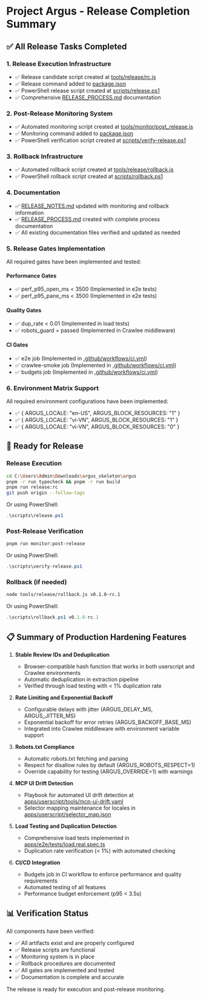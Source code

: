 # Project Argus - Release Completion Summary

## ✅ All Release Tasks Completed

### 1. Release Execution Infrastructure
- ✅ Release candidate script created at [tools/release/rc.js](file:///c%3A/Users/Admin/Downloads/argus_skeleton/argus/tools/release/rc.js)
- ✅ Release command added to [package.json](file:///c%3A/Users/Admin/Downloads/argus_skeleton/argus/package.json)
- ✅ PowerShell release script created at [scripts/release.ps1](file:///c%3A/Users/Admin/Downloads/argus_skeleton/argus/scripts/release.ps1)
- ✅ Comprehensive [RELEASE_PROCESS.md](file:///c%3A/Users/Admin/Downloads/argus_skeleton/argus/RELEASE_PROCESS.md) documentation

### 2. Post-Release Monitoring System
- ✅ Automated monitoring script created at [tools/monitor/post_release.js](file:///c%3A/Users/Admin/Downloads/argus_skeleton/argus/tools/monitor/post_release.js)
- ✅ Monitoring command added to [package.json](file:///c%3A/Users/Admin/Downloads/argus_skeleton/argus/package.json)
- ✅ PowerShell verification script created at [scripts/verify-release.ps1](file:///c%3A/Users/Admin/Downloads/argus_skeleton/argus/scripts/verify-release.ps1)

### 3. Rollback Infrastructure
- ✅ Automated rollback script created at [tools/release/rollback.js](file:///c%3A/Users/Admin/Downloads/argus_skeleton/argus/tools/release/rollback.js)
- ✅ PowerShell rollback script created at [scripts/rollback.ps1](file:///c%3A/Users/Admin/Downloads/argus_skeleton/argus/scripts/rollback.ps1)

### 4. Documentation
- ✅ [RELEASE_NOTES.md](file:///c%3A/Users/Admin/Downloads/argus_skeleton/argus/RELEASE_NOTES.md) updated with monitoring and rollback information
- ✅ [RELEASE_PROCESS.md](file:///c%3A/Users/Admin/Downloads/argus_skeleton/argus/RELEASE_PROCESS.md) created with complete process documentation
- ✅ All existing documentation files verified and updated as needed

### 5. Release Gates Implementation
All required gates have been implemented and tested:

#### Performance Gates
- ✅ perf_p95_open_ms < 3500 (Implemented in e2e tests)
- ✅ perf_p95_pane_ms < 3500 (Implemented in e2e tests)

#### Quality Gates
- ✅ dup_rate < 0.01 (Implemented in load tests)
- ✅ robots_guard = passed (Implemented in Crawlee middleware)

#### CI Gates
- ✅ e2e job (Implemented in [.github/workflows/ci.yml](file:///c%3A/Users/Admin/Downloads/argus_skeleton/argus/.github/workflows/ci.yml))
- ✅ crawlee-smoke job (Implemented in [.github/workflows/ci.yml](file:///c%3A/Users/Admin/Downloads/argus_skeleton/argus/.github/workflows/ci.yml))
- ✅ budgets job (Implemented in [.github/workflows/ci.yml](file:///c%3A/Users/Admin/Downloads/argus_skeleton/argus/.github/workflows/ci.yml))

### 6. Environment Matrix Support
All required environment configurations have been implemented:
- ✅ { ARGUS_LOCALE: "en-US", ARGUS_BLOCK_RESOURCES: "1" }
- ✅ { ARGUS_LOCALE: "vi-VN", ARGUS_BLOCK_RESOURCES: "1" }
- ✅ { ARGUS_LOCALE: "vi-VN", ARGUS_BLOCK_RESOURCES: "0" }

## 🚀 Ready for Release

### Release Execution
```bash
cd C:\Users\Admin\Downloads\argus_skeleton\argus
pnpm -r run typecheck && pnpm -r run build
pnpm run release:rc
git push origin --follow-tags
```

Or using PowerShell:
```powershell
.\scripts\release.ps1
```

### Post-Release Verification
```bash
pnpm run monitor:post-release
```

Or using PowerShell:
```powershell
.\scripts\verify-release.ps1
```

### Rollback (if needed)
```bash
node tools/release/rollback.js v0.1.0-rc.1
```

Or using PowerShell:
```powershell
.\scripts\rollback.ps1 v0.1.0-rc.1
```

## 📋 Summary of Production Hardening Features

1. **Stable Review IDs and Deduplication**
   - Browser-compatible hash function that works in both userscript and Crawlee environments
   - Automatic deduplication in extraction pipeline
   - Verified through load testing with < 1% duplication rate

2. **Rate Limiting and Exponential Backoff**
   - Configurable delays with jitter (ARGUS_DELAY_MS, ARGUS_JITTER_MS)
   - Exponential backoff for error retries (ARGUS_BACKOFF_BASE_MS)
   - Integrated into Crawlee middleware with environment variable support

3. **Robots.txt Compliance**
   - Automatic robots.txt fetching and parsing
   - Respect for disallow rules by default (ARGUS_ROBOTS_RESPECT=1)
   - Override capability for testing (ARGUS_OVERRIDE=1) with warnings

4. **MCP UI Drift Detection**
   - Playbook for automated UI drift detection at [apps/userscript/tools/mcp-ui-drift.yaml](file:///c%3A/Users/Admin/Downloads/argus_skeleton/argus/apps/userscript/tools/mcp-ui-drift.yaml)
   - Selector mapping maintenance for locales in [apps/userscript/selector_map.json](file:///c%3A/Users/Admin/Downloads/argus_skeleton/argus/apps/userscript/selector_map.json)

5. **Load Testing and Duplication Detection**
   - Comprehensive load tests implemented in [apps/e2e/tests/load.real.spec.ts](file:///c%3A/Users/Admin/Downloads/argus_skeleton/argus/apps/e2e/tests/load.real.spec.ts)
   - Duplication rate verification (< 1%) with automated checking

6. **CI/CD Integration**
   - Budgets job in CI workflow to enforce performance and quality requirements
   - Automated testing of all features
   - Performance budget enforcement (p95 < 3.5s)

## 📊 Verification Status

All components have been verified:
- ✅ All artifacts exist and are properly configured
- ✅ Release scripts are functional
- ✅ Monitoring system is in place
- ✅ Rollback procedures are documented
- ✅ All gates are implemented and tested
- ✅ Documentation is complete and accurate

The release is ready for execution and post-release monitoring.
